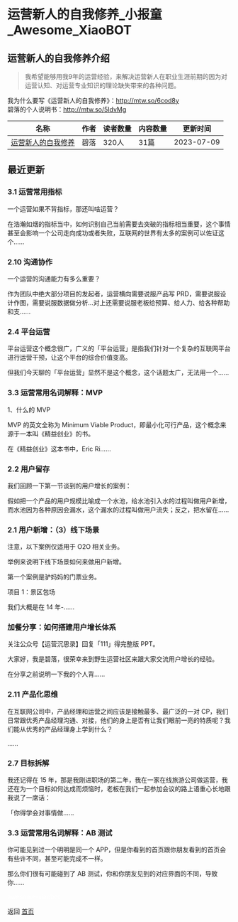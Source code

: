 # 运营新人的自我修养_小报童_Awesome_XiaoBOT

## 运营新人的自我修养介绍
> 我希望能够用我9年的运营经验，来解决运营新人在职业生涯前期的因为对运营认知、对运营专业知识的理论缺失带来的各种问题。    
    
我为什么要写《运营新人的自我修养》：http://mtw.so/6cod8y    
碧落的个人说明书：http://mtw.so/5IdvMg  
  


|名称|作者|读者数量|内容数量|更新时间|
|---|---|---|---|---|
|[运营新人的自我修养](https://xiaobot.net/p/Operation01?refer=0b133df9-27dc-423b-8101-639049001c13)|碧落|320人|31篇|2023-07-09|

## 最近更新
### 3.1 运营常用指标

一个运营如果不背指标，那还叫啥运营？

在浩瀚如烟的指标当中，如何识别自己当前需要去突破的指标相当重要，这个事情甚至会影响一个公司走向成功或者失败，互联网的世界有太多的案例可以佐证这个......

### 2.10 沟通协作

一个运营的沟通能力有多么重要？

作为团队中绝大部分项目的发起者，运营横向需要说服产品写
PRD，需要说服设计作图，需要说服数据做分析…对上还需要说服老板给预算、给人力、给各种帮助和支......

### 2.4 平台运营

平台运营这个概念很广，广义的「平台运营」是指我们针对一个复杂的互联网平台进行运营干预，让这个平台的综合价值变高。

但我们今天聊的「平台运营」显然不是这个概念，这个话题太广，无法用一个......

### 3.3 运营常用名词解释：MVP

1、什么的 MVP

MVP 的英文全称为 Minimum Viable Product，即最小化可行产品，这个概念来源于一本叫《精益创业》的书。

在《精益创业》这本书中，Eric Ri......

### 2.2 用户留存

我们回顾一下第一节谈到的用户增长的案例：

假如把一个产品的用户规模比喻成一个水池，给水池引入水的过程叫做用户新增，而水池因为各种原因会漏水，这个漏水的过程叫做用户流失；反之，把水留在......

### 2.1 用户新增：（3）线下场景

注意，以下案例仅适用于 O2O 相关业务。

举例来说明下线下场景如何来做用户新增。

第一个案例是驴妈妈的门票业务。

项目 1：景区包场

我们大概是在 14 年-......

### 加餐分享：如何搭建用户增长体系

关注公众号【运营沉思录】回复「111」得完整版 PPT。

大家好，我是碧落，很荣幸来到野生运营社区来跟大家交流用户增长的经验。

在分享之前说明一下我的个人背......

### 2.11 产品化思维

在互联网公司中，产品经理和运营之间应该是接触最多、最广泛的一对
CP，我们日常跟优秀产品经理沟通、对接，他们的身上是否有让我们眼前一亮的特质呢？我们能从优秀的产品经理身上学到什么？

......

### 2.7 目标拆解

我还记得在 15
年，那是我刚进职场的第二年，我在一家在线旅游公司做运营，我还在为一个目标如何达成而烦恼时，老板在我们一起参加会议的路上语重心长地跟我说了一席话：

「你得学会对事情做......

### 3.3 运营常用名词解释：AB 测试

你可能见到过一个明明是同一个 APP，但是你看到的首页跟你朋友看到的首页会有些许不同，甚至可能完成不一样。

那么你们很有可能碰到了 AB 测试，你和你朋友见到的对应界面的不同，导致你......


<a href="https://github.com/Reno9527/awesome-xiaobot" style="color: white; text-decoration: none;">awesome-xiaobot</a>

返回 [首页](../README.md)
